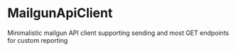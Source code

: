 # MailgunApiClient
Minimalistic mailgun API client supporting sending and most GET endpoints for custom reporting
